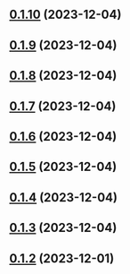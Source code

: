 ## [0.1.10](https://github.com/Porok12/epic-jira/compare/v0.1.9...v0.1.10) (2023-12-04)

## [0.1.9](https://github.com/Porok12/epic-jira/compare/v0.1.8...v0.1.9) (2023-12-04)

## [0.1.8](https://github.com/Porok12/epic-jira/compare/v0.1.7...v0.1.8) (2023-12-04)

## [0.1.7](https://github.com/Porok12/epic-jira/compare/v0.1.6...v0.1.7) (2023-12-04)

## [0.1.6](https://github.com/Porok12/epic-jira/compare/v0.1.5...v0.1.6) (2023-12-04)

## [0.1.5](https://github.com/Porok12/epic-jira/compare/v0.1.4...v0.1.5) (2023-12-04)

## [0.1.4](https://github.com/Porok12/epic-jira/compare/v0.1.3...v0.1.4) (2023-12-04)

## [0.1.3](https://github.com/Porok12/epic-jira/compare/v0.1.2...v0.1.3) (2023-12-04)

## [0.1.2](https://github.com/Porok12/epic-jira/compare/v0.1.1...v0.1.2) (2023-12-01)
